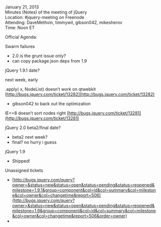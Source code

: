 January 21, 2013  
 Minutes (Notes) of the meeting of jQuery  
 Location: \#jquery-meeting on Freenode  
 Attending: DaveMethvin, timmywil, gibson042, mikesherov  
 Time: Noon ET

Official Agenda:

Swarm failures

-   2.0 is the grunt issue only?
-   can copy package.json deps from 1.9

jQuery 1.9.1 date?

next week, early

.apply( x, NodeList) doesn’t work on qtwebkit
[http://bugs.jquery.com/ticket/13282](http://bugs.jquery.com/ticket/13282)

-   gibson042 to back out the optimization

IE\<=8 doesn’t sort nodes right
[http://bugs.jquery.com/ticket/13281](http://bugs.jquery.com/ticket/13281)

jQuery 2.0 beta2/final date?

-   beta2 next week?
-   final? no hurry i guess

jQuery 1.9

-   Shipped!

Unassigned tickets

-   [http://bugs.jquery.com/query?owner=&status=new&status=open&status=pending&status=reopened&milestone=1.9.1&group=component&col=id&col=summary&col=milestone&col=owner&col=changetime&report=506](http://bugs.jquery.com/query?owner=&status=new&status=open&status=pending&status=reopened&milestone=1.9&group=component&col=id&col=summary&col=milestone&col=owner&col=changetime&report=506&order=owner)
-   
